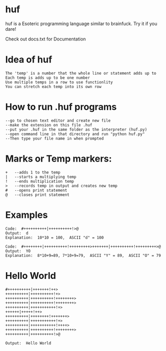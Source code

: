 # huf
huf is a Esoteric programming language similar to brainfuck. Try it if you dare!

Check out docs.txt for Documentation
  
# Idea of huf
    The 'temp' is a number that the whole line or statement adds up to
    Each temp is adds up to be one number
    Use multiple temps in a row to use functionlity
    You can stretch each temp into its own row

# How to run .huf programs
    --go to chosen text editor and create new file
    --make the extension on this file .huf
    --put your .huf in the same folder as the interpreter (huf.py)
    --open command line in that directory and run "python huf.py"
    --Then type your file name in when prompted
    
# Marks or Temp markers:
    +   --adds 1 to the temp
    |   --starts a multiplying temp
    !   --ends multiplication temp
    >   --records temp in output and creates new temp
    #   --opens print statement
    @   --closes print statement

# Examples
    Code:  #++++++++++|++++++++++!>@
    Output:  d
    Explanation:  10*10 = 100,  ASCII "d" = 100

    Code:  #++++++++|++++++++++!+++++++++>+++++++|++++++++++!+++++++++>@
    Output:  YO
    Explanation:  8*10+9=89, 7*10+9=79,  ASCII "Y" = 89,  ASCII "O" = 79
    
 # Hello World
    #++++++++++|+++++++!++>
    ++++++++++|++++++++++!+>
    ++++++++++|++++++++++!++++++++>
    ++++++++++|++++++++++!++++++++>
    ++++++++++|+++++++++++!+>
    ++++++|+++++!++>
    ++++++++++|++++++++!+++++++>
    ++++++++++|+++++++++++!+>
    ++++++++++|+++++++++++!++++>
    ++++++++++|++++++++++!++++++++>
    ++++++++++|++++++++++!>@
    
    Output:  Hello World

